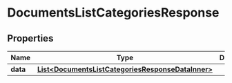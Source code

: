

# DocumentsListCategoriesResponse


## Properties

| Name | Type | Description | Notes |
|------------ | ------------- | ------------- | -------------|
|**data** | [**List&lt;DocumentsListCategoriesResponseDataInner&gt;**](DocumentsListCategoriesResponseDataInner.md) |  |  [optional] |




